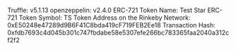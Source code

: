 Truffle: 				v5.1.13
openzeppelin: 				v2.4.0
ERC-721 Token Name: 			Test Star
ERC-721 Token Symbol: 			TS
Token Address on the Rinkeby Network: 	0xE50248e47289d9B6F41C8bda419cF719FEB2Ee18
Transaction Hash:    			0xfdb7693c4d045b301c747fbdabe58e5307efe266bc783365faa2040a312cf2f2

